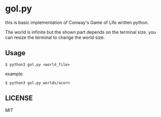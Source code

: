 # gol.py

this is basic implementation of Conway's Game of Life written
python.

The world is infinite but the shown part depends on the terminal size.
you can resize the terminal to change the world size.


## Usage

```
$ python3 gol.py <world_file>
```

example

```
$ python3 gol.py worlds/acorn
```


## LICENSE
MIT